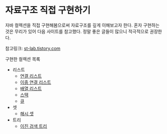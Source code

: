 
# 자료구조 직접 구현하기
자바 컬렉션을 직접 구현해봄으로써 자료구조를 깊게 이해보고자 한다.
혼자 구현하는 것은 무리가 있어 다음 사이트를 참고했다.
정말 좋은 글들이 많으니 적극적으로 권장한다.


참고링크: [st-lab.tistory.com](https://st-lab.tistory.com)


구현한 컬렉션 목록
- 리스트
  - [연결 리스트]()
  - [이중 연결 리스트]()
  - [배열 리스트]()
  - [스택]()
  - [큐]()
- 셋
  - [해시 셋]()
- 트리
  - [이진 검색 트리]()

